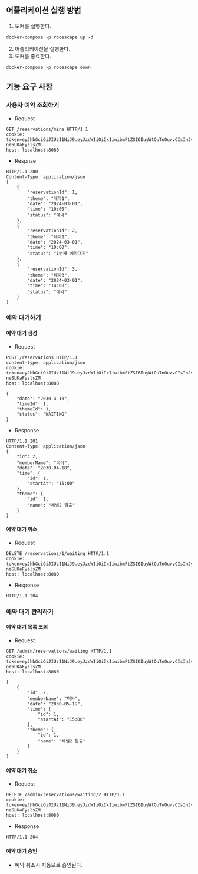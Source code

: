 ## 어플리케이션 실행 방법
1. 도커를 실행한다.
```
docker-compose -p rooescape up -d
```
2. 어플리케이션을 실행한다.
3. 도커를 종료한다.
```
docker-compose -p rooescape down
```

## 기능 요구 사항
### 사용자 예약 조회하기
- Request
```
GET /reservations/mine HTTP/1.1
cookie: token=eyJhbGciOiJIUzI1NiJ9.eyJzdWIiOiIxIiwibmFtZSI6IuyWtOuTnOuvvCIsInJvbGUiOiJBRE1JTiJ9.vcK93ONRQYPFCxT5KleSM6b7cl1FE-neSLKaFyslsZM
host: localhost:8080
```
- Respnse
```
HTTP/1.1 200 
Content-Type: application/json
[
    {
        "reservationId": 1,
        "theme": "테마1",
        "date": "2024-03-01",
        "time": "10:00",
        "status": "예약"
    },
    {
        "reservationId": 2,
        "theme": "테마1",
        "date": "2024-03-01",
        "time": "10:00",
        "status": "1번째 예약대기"
    },
    {
        "reservationId": 3,
        "theme": "테마3",
        "date": "2024-03-01",
        "time": "14:00",
        "status": "예약"
    }
]
```
### 에약 대기하기
#### 예약 대기 생성
- Request
```
POST /reservations HTTP/1.1
content-type: application/json
cookie: token=eyJhbGciOiJIUzI1NiJ9.eyJzdWIiOiIxIiwibmFtZSI6IuyWtOuTnOuvvCIsInJvbGUiOiJBRE1JTiJ9.vcK93ONRQYPFCxT5KleSM6b7cl1FE-neSLKaFyslsZM
host: localhost:8080

{
    "date": "2030-4-18",
    "timeId": 1,
    "themeId": 1,
    "status": "WAITING"
}
```
- Response
```
HTTP/1.1 201 
Content-Type: application/json
{
    "id": 2,
    "memberName": "미아",
    "date": "2030-04-18",
    "time": {
        "id": 1,
        "startAt": "15:00"
    },
    "theme": {
        "id": 1,
        "name": "레벨2 탈출"
    }
}
```
#### 예약 대기 취소
- Request
```
DELETE /reservations/1/waiting HTTP/1.1
cookie: token=eyJhbGciOiJIUzI1NiJ9.eyJzdWIiOiIxIiwibmFtZSI6IuyWtOuTnOuvvCIsInJvbGUiOiJBRE1JTiJ9.vcK93ONRQYPFCxT5KleSM6b7cl1FE-neSLKaFyslsZM
host: localhost:8080
```
- Response
```
HTTP/1.1 204
```
### 예약 대기 관리하기
#### 예약 대기 목록 조회
- Request
```
GET /admin/reservations/waiting HTTP/1.1
cookie: token=eyJhbGciOiJIUzI1NiJ9.eyJzdWIiOiIxIiwibmFtZSI6IuyWtOuTnOuvvCIsInJvbGUiOiJBRE1JTiJ9.vcK93ONRQYPFCxT5KleSM6b7cl1FE-neSLKaFyslsZM
host: localhost:8080

[
    {
        "id": 2,
        "memberName": "미아",
        "date": "2030-05-19",
        "time": {
            "id": 1,
            "startAt": "15:00"
        },
        "theme": {
            "id": 1,
            "name": "레벨2 탈출"
        }
    }
]
```
#### 예약 대기 취소
- Request
```
DELETE /admin/reservations/waiting/2 HTTP/1.1
cookie: token=eyJhbGciOiJIUzI1NiJ9.eyJzdWIiOiIxIiwibmFtZSI6IuyWtOuTnOuvvCIsInJvbGUiOiJBRE1JTiJ9.vcK93ONRQYPFCxT5KleSM6b7cl1FE-neSLKaFyslsZM
host: localhost:8080
```
- Response
```
HTTP/1.1 204
```
#### 예약 대기 승인
- 예약 취소시 자동으로 승인된다.
